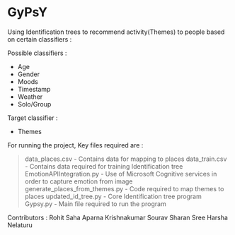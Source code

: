 # GyPsY
Using Identification trees to recommend activity(Themes) to people based on certain classifiers : 
 
Possible classifiers : 
<ul>
<li> Age
<li> Gender
<li> Moods
<li> Timestamp
<li> Weather
<li> Solo/Group
</ul>

Target classifier :
<ul>
<li> Themes
</ul>

For running the project,
Key files required are :
> data_places.csv - Contains data for mapping to places
> data_train.csv - Contains data required for training Identification tree
> EmotionAPIIntegration.py - Use of Microsoft Cognitive services in order to capture emotion from image
> generate_places_from_themes.py - Code required to map themes to places
> updated_id_tree.py - Core Identification tree program
> Gypsy.py - Main file required to run the program

Contributors :
Rohit Saha
Aparna Krishnakumar
Sourav Sharan
Sree Harsha Nelaturu
